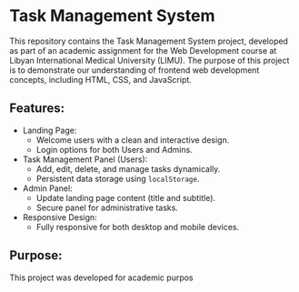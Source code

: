 # Task Management System

This repository contains the Task Management System project, developed as part of an academic assignment for the Web Development course at Libyan International Medical University (LIMU). 
The purpose of this project is to demonstrate our understanding of frontend web development concepts, including HTML, CSS, and JavaScript.

## Features:
- Landing Page:
  - Welcome users with a clean and interactive design.
  - Login options for both Users and Admins.
- Task Management Panel (Users):
  - Add, edit, delete, and manage tasks dynamically.
  - Persistent data storage using `localStorage`.
- Admin Panel:
  - Update landing page content (title and subtitle).
  - Secure panel for administrative tasks.
- Responsive Design:
  - Fully responsive for both desktop and mobile devices.

## Purpose:
This project was developed for academic purpos
